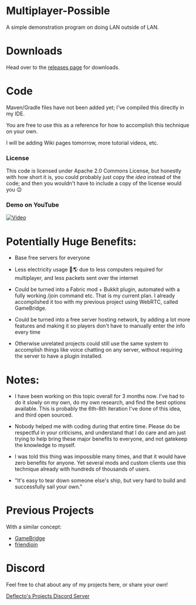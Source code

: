 # Multiplayer-Possible
A simple demonstration program on doing LAN outside of LAN.

# Downloads

Head over to the [releases page](https://github.com/DeflectoMC/Multiplayer-Possible/releases/) for downloads.

# Code




Maven/Gradle files have not been added yet; I've compiled this directly in my IDE.

You are free to use this as a reference for how to accomplish this technique on your own.

I will be adding Wiki pages tomorrow, more tutorial videos, etc.

### License


This code is licensed under Apache 2.0 Commons License, but honestly with how short it is, you could probably just copy the *idea* instead of the code; and then you wouldn't have to include a copy of the license would you 😉




### Demo on YouTube

[![Video](https://img.youtube.com/vi/tx4jvZCSlXA/0.jpg)](http://www.youtube.com/watch?v=tx4jvZCSlXA)



# Potentially Huge Benefits:

- Base free servers for everyone

- Less electricity usage 💚🌎 due to less computers required for multiplayer, and less packets sent over the internet

- Could be turned into a Fabric mod + Bukkit plugin, automated with a fully working /join command etc. That is my current plan. I already accomplished it too with my previous project using WebRTC, called GameBridge.


- Could be turned into a free server hosting network, by adding a lot more features and making it so players don't have to manually enter the info every time

- Otherwise unrelated projects could still use the same system to accomplish things like voice chatting on any server, without requiring the server to have a plugin installed.

# Notes:

- I have been working on this topic overall for 3 months now. I've had to do it slowly on my own, do my own research, and find the best options available. This is probably the 6th-8th iteration I've done of this idea, and third open sourced. 

- Nobody helped me with coding during that entire time. Please do be respectful in your criticisms, and understand that I do care and am just trying to help bring these major benefits to everyone, and not gatekeep the knowledge to myself. 

- I was told this thing was impossible many times, and that it would have zero benefits for anyone. Yet several mods and custom clients use this technique already with hundreds of thousands of users.

- "It's easy to tear down someone else's ship, but very hard to build and successfully sail your own."

# Previous Projects

With a similar concept:


- [GameBridge](https://github.com/DeflectoMC/GameBridge/blob/main/README.md)
- [friendjoin](https://github.com/DeflectoMC/friendjoin/)


# Discord

Feel free to chat about any of my projects here, or share your own!

[Deflecto's Projects Discord Server](http://exJ3zTjUQU)


